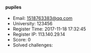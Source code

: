 #### pupiles  

* Email: 1518763383@qq.com  
* University: 123456  
* Register Time: 2017-11-18 17:32:45  
* Register IP: 113.140.29.14  
* Score: 0  
* Solved challenges: 

